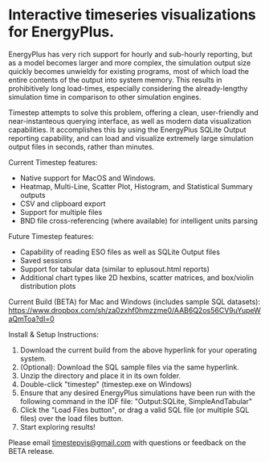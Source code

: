 <h1>Interactive timeseries visualizations for EnergyPlus.</h1>

EnergyPlus has very rich support for hourly and sub-hourly reporting, but as a model becomes larger and more complex, the simulation output size quickly becomes unwieldy for existing programs, most of which load the entire contents of the output into system memory. This results in prohibitively long load-times, especially considering the already-lengthy simulation time in comparison to other simulation engines.

Timestep attempts to solve this problem, offering a clean, user-friendly and near-instanteous querying interface, as well as modern data visualization capabilities. It accomplishes this by using the EnergyPlus SQLite Output reporting capability, and can load and visualize extremely large simulation output files in seconds, rather than minutes.

Current Timestep features:
<ul>
  <li>Native support for MacOS and Windows.</li>
  <li>Heatmap, Multi-Line, Scatter Plot, Histogram, and Statistical Summary outputs</li>
  <li>CSV and clipboard export</li>
  <li>Support for multiple files</li>
  <li>BND file cross-referencing (where available) for intelligent units parsing</li>
 </ul>

Future Timestep features:
<ul>
  <li>Capability of reading ESO files as well as SQLite Output files</li>
  <li>Saved sessions</li>
  <li>Support for tabular data (similar to eplusout.html reports)</li>
  <li>Additional chart types like 2D hexbins, scatter matrices, and box/violin distribution plots</li>
</ul>

Current Build (BETA) for Mac and Windows (includes sample SQL datasets): https://www.dropbox.com/sh/za0zxhf0hmzzme0/AAB6Q2os56CV9uYupeWaQmToa?dl=0

Install & Setup Instructions:
<ol>
  <li>Download the current build from the above hyperlink for your operating system.</li>
   <li>(Optional): Download the SQL sample files via the same hyperlink.</li>
  <li>Unzip the directory and place it in its own folder.</li>
  <li>Double-click "timestep" (timestep.exe on Windows)</li>
  <li>Ensure that any desired EnergyPlus simulations have been run with the following command in the IDF file: "Output:SQLite, SimpleAndTabular"</li>
  <li>Click the "Load Files button", or drag a valid SQL file (or multiple SQL files) over the load files button.</li>
  <li>Start exploring results!</li>
</ol>

Please email timestepvis@gmail.com with questions or feedback on the BETA release.


